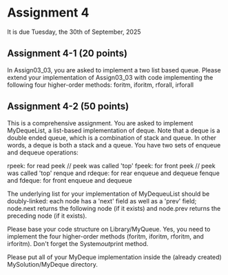 # Assignment 4

It is due Tuesday, the 30th of September, 2025

## Assignment 4-1 (20 points)

In Assign03_03, you are asked to implement a two list
based queue. Please extend your implementation of Assign03_03
with code implementing the following four higher-order methods:
foritm, iforitm, rforall, irforall

## Assignment 4-2 (50 points)

This is a comprehensive assignment. You are asked to implement
MyDequeList, a list-based implementation of deque. Note that a
deque is a double ended queue, which is a combination of stack
and queue. In other words, a deque is both a stack and a queue.
You have two sets of enqueue and dequeue operations:

rpeek: for read peek // peek was called 'top'
fpeek: for front peek // peek was called 'top'
renque and rdeque: for rear enqueue and dequeue
fenque and fdeque: for front enqueue and dequeue

The underlying list for your implementation of MyDequeuList
should be doubly-linked: each node has a 'next' field as well
as a 'prev' field; node.next returns the following node (if it
exists) and node.prev returns the preceding node (if it exists).

Please base your code structure on Library/MyQueue. Yes, you
need to implement the four higher-order methods (foritm, iforitm,
rforitm, and irforitm). Don't forget the System$out$print method.

Please put all of your MyDeque implementation inside the (already
created) MySolution/MyDeque directory.